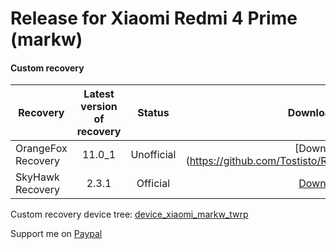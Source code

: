 # Release for Xiaomi Redmi 4 Prime (markw)
#### Custom recovery 


| Recovery         |Latest version of recovery|Status    |Download link                                                          |
|------------------|:-------------------------:| :----:  |:---------------------------------------------------------------------:|
|OrangeFox Recovery| 11.0_1                        |Unofficial|[Download](https://github.com/Tostisto/Releases/releases/tag/R11_1|
|SkyHawk Recovery  | 2.3.1                     |Official  |[Download](https://sourceforge.net/projects/shrp/files/Markw/)        |
 
Custom recovery device tree: [device_xiaomi_markw_twrp](https://github.com/Tostisto/device_xiaomi_markw_twrp)

Support me on [Paypal](https://www.paypal.com/paypalme/tostisto)
